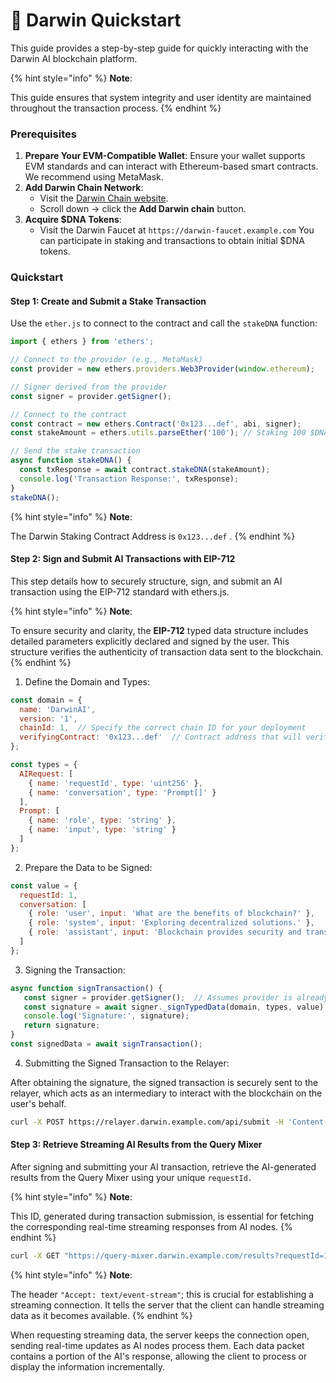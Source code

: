 # 🏇 Darwin Quickstart

This guide provides a step-by-step guide for quickly interacting with the Darwin AI blockchain platform.&#x20;

{% hint style="info" %}
**Note**:

This guide ensures that system integrity and user identity are maintained throughout the transaction process.
{% endhint %}

### **Prerequisites**

1. **Prepare Your EVM-Compatible Wallet**: Ensure your wallet supports EVM standards and can interact with Ethereum-based smart contracts. We recommend using MetaMask.
2. **Add Darwin Chain Network**:
   * Visit the [Darwin Chain website](https://explorer.darwinchain.ai/).
   * Scroll down -> click the **Add Darwin chain** button.
3. **Acquire $DNA Tokens**:
   * Visit the Darwin Faucet at `https://darwin-faucet.example.com` You can participate in staking and transactions to obtain initial $DNA tokens.

### Quickstart

#### Step 1: Create and Submit a Stake Transaction

Use the `ether.js` to connect to the contract and call the `stakeDNA` function:

```javascript
import { ethers } from 'ethers';

// Connect to the provider (e.g., MetaMask)
const provider = new ethers.providers.Web3Provider(window.ethereum);

// Signer derived from the provider
const signer = provider.getSigner();

// Connect to the contract
const contract = new ethers.Contract('0x123...def', abi, signer);
const stakeAmount = ethers.utils.parseEther('100'); // Staking 100 $DNA

// Send the stake transaction
async function stakeDNA() {
  const txResponse = await contract.stakeDNA(stakeAmount);
  console.log('Transaction Response:', txResponse);
}
stakeDNA();
```

{% hint style="info" %}
**Note**:

The Darwin Staking Contract Address is `0x123...def` .&#x20;
{% endhint %}

#### Step 2: Sign and Submit AI Transactions with EIP-712

This step details how to securely structure, sign, and submit an AI transaction using the EIP-712 standard with ethers.js.

{% hint style="info" %}
**Note**:

To ensure security and clarity, the **EIP-712** typed data structure includes detailed parameters explicitly declared and signed by the user. This structure verifies the authenticity of transaction data sent to the blockchain.
{% endhint %}

1. Define the Domain and Types:

```javascript
const domain = {
  name: 'DarwinAI',
  version: '1',
  chainId: 1,  // Specify the correct chain ID for your deployment
  verifyingContract: '0x123...def'  // Contract address that will verify the signature
};

const types = {
  AIRequest: [
    { name: 'requestId', type: 'uint256' },
    { name: 'conversation', type: 'Prompt[]' }
  ],
  Prompt: [
    { name: 'role', type: 'string' },
    { name: 'input', type: 'string' }
  ]
};
```

2. Prepare the Data to be Signed:

```javascript
const value = {
  requestId: 1,
  conversation: [
    { role: 'user', input: 'What are the benefits of blockchain?' },
    { role: 'system', input: 'Exploring decentralized solutions.' },
    { role: 'assistant', input: 'Blockchain provides security and transparency.' }
  ]
};
```

3. Signing the Transaction:

```javascript
async function signTransaction() {
   const signer = provider.getSigner();  // Assumes provider is already set up
   const signature = await signer._signTypedData(domain, types, value);
   console.log('Signature:', signature);
   return signature;
}
const signedData = await signTransaction();
```

4. Submitting the Signed Transaction to the Relayer:

After obtaining the signature, the signed transaction is securely sent to the relayer, which acts as an intermediary to interact with the blockchain on the user's behalf.

```bash
curl -X POST https://relayer.darwin.example.com/api/submit -H 'Content-Type: application/json' -d '{"signedData": "'"$signedData"'"}'
```

#### Step 3: Retrieve Streaming AI Results from the Query Mixer

After signing and submitting your AI transaction, retrieve the AI-generated results from the Query Mixer using your unique `requestId.`&#x20;

{% hint style="info" %}
**Note**:

This ID, generated during transaction submission, is essential for fetching the corresponding real-time streaming responses from AI nodes.
{% endhint %}

```bash
curl -X GET "https://query-mixer.darwin.example.com/results?requestId=1" -H "Accept: text/event-stream"
```

{% hint style="info" %}
**Note**:

The header `"Accept: text/event-stream"`; this is crucial for establishing a streaming connection. It tells the server that the client can handle streaming data as it becomes available.
{% endhint %}

When requesting streaming data, the server keeps the connection open, sending real-time updates as AI nodes process them. Each data packet contains a portion of the AI's response, allowing the client to process or display the information incrementally.
